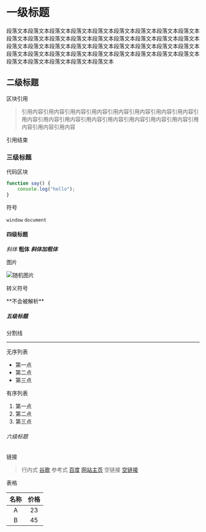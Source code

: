 # 一级标题

段落文本段落文本段落文本段落文本段落文本段落文本段落文本段落文本段落文本段落文本段落文本段落文本段落文本段落文本段落文本段落文本段落文本段落文本段落文本段落文本段落文本段落文本段落文本段落文本段落文本段落文本段落文本段落文本段落文本段落文本段落文本段落文本段落文本段落文本段落文本段落文本段落文本段落文本段落文本段落文本段落文本

## 二级标题

区块引用

> 引用内容引用内容引用内容引用内容引用内容引用内容引用内容引用内容引用内容引用内容引用内容引用内容引用内容引用内容引用内容引用内容引用内容引用内容引用内容

引用结束

### 三级标题

代码区块

```javascript
function say() {
	console.log("hello");
}
```

符号

`window` `document`

#### 四级标题

*斜体* **粗体** ***斜体加粗体***

图片

![随机图片](https://picsum.photos/300/185 "由picsum.photos提供")

转义符号

\*\*不会被解析\*\*

##### 五级标题


分割线

--------------------------

无序列表

* 第一点
* 第二点
* 第三点

有序列表

1. 第一点
2. 第二点
3. 第三点

###### 六级标题

链接

> 行内式
[谷歌](https://www.google.com "谷歌搜索")
参考式
[百度][baidu]
[网站主页](/ "主页")
空链接
[空链接]()

表格

| 名称 | 价格 |
|:---:|:----:|
| A   | 23   |
| B   | 45   |





[baidu]:https://www.baidu.com "百度搜索"
